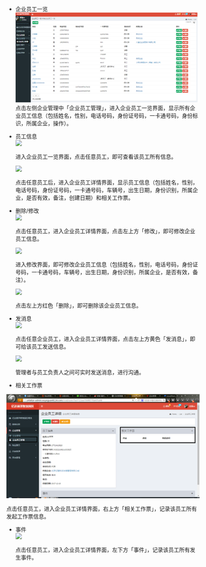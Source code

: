* 企业员工一览![](/assets/企业员工管理.png)点击左侧企业管理中「企业员工管理」，进入企业员工一览界面，显示所有企业员工信息（包括姓名，性别，电话号码，身份证号码，一卡通号码，身份标识，所属企业，操作）。

* 员工信息  
  ![](blob:https://www.gitbook.com/b7fc8b2b-c6c6-42c2-b113-832ad5563e55)

  进入企业员工一览界面，点击任意员工，即可查看该员工所有信息。

  ![](blob:https://www.gitbook.com/b33648de-5950-4e30-a426-892d621c87cc)

  点击任意员工后，进入企业员工详情界面，显示员工信息（包括姓名，性别，电话号码，身份证号码，一卡通号码，车辆号，出生日期，身份识别，所属企业，是否有效，备注，创建日期）和相关工作票。

* 删除/修改  
  ![](blob:https://www.gitbook.com/b020f456-1b07-4086-89a8-1b6e3e575bf5)

  点击任意员工，进入企业员工详情界面，点击左上方「修改」，即可修改企业员工信息。

  ![](blob:https://www.gitbook.com/cf192bc0-6f91-40b8-902c-8b28d61cefaa)

  进入修改界面，即可修改企业员工信息（包括姓名，性别，电话号码，身份证号码，一卡通号码，车辆号，出生日期，身份识别，所属企业，是否有效，备注）。

  ![](blob:https://www.gitbook.com/740f194d-8655-48b1-a92a-cdff456670b3)

  点击左上方红色「删除」，即可删除该企业员工信息。

* 发消息  
  ![](blob:https://www.gitbook.com/f935b37f-3274-4e53-ab63-4479142e4950)

  点击任意企业员工，进入企业员工详情界面，点击左上方黄色「发消息」，即可给该员工发送信息。

  ![](blob:https://www.gitbook.com/afeabb38-15cc-41a4-b358-42f68a447d27)

  管理者与员工负责人之间可实时发送消息，进行沟通。

* 相关工作票

![](/assets/企业员工管理14.png)

点击任意员工，进入企业员工详情界面，右上方「相关工作票」，记录该员工所有发起工作票信息。

* 事件  
  ![](blob:https://www.gitbook.com/77206a87-daa2-4192-92e7-84e4d909438e)

  点击任意员工，进入企业员工详情界面，左下方「事件」，记录该员工所有发生事件。



